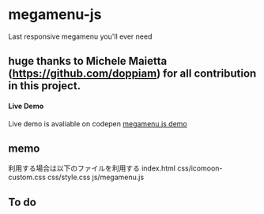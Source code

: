 # megamenu-js
Last responsive megamenu you'll ever need

## huge thanks to Michele Maietta (https://github.com/doppiam) for all contribution in this project.



#### Live Demo
Live demo is avaliable on codepen
[megamenu.js demo](https://yamasakidaisuke.github.io/megamenu-js-custom/)

## memo
利用する場合は以下のファイルを利用する
index.html
css/icomoon-custom.css
css/style.css
js/megamenu.js

## To do